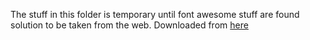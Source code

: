 The stuff in this folder is temporary until font awesome stuff are found solution to be taken from the web. Downloaded from [here](https://fontawesome.com/)